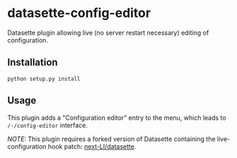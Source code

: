 # datasette-config-editor

Datasette plugin allowing live (no server restart necessary) editing of configuration.

## Installation

    python setup.py install

## Usage

This plugin adds a "Configuration editor" entry to the menu, which leads to `/-/config-editor` interface.

*NOTE:* This plugin requires a forked version of Datasette containing the live-configuration hook patch: [next-LI/datasette](https://github.com/next-LI/datasette).
